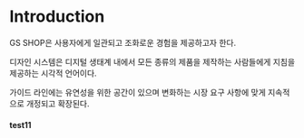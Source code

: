 # Introduction

GS SHOP은 사용자에게 일관되고 조화로운 경험을 제공하고자 한다.

디자인 시스템은 디지털 생태계 내에서 모든 종류의 제품을 제작하는 사람들에게 지침을 제공하는 시각적 언어이다.

가이드 라인에는 유연성을 위한 공간이 있으며 변화하는 시장 요구 사항에 맞게 지속적으로 개정되고 확장된다.

#### test11

